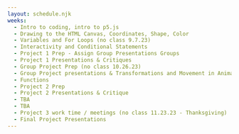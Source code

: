 ```yaml
---
layout: schedule.njk
weeks:
  - Intro to coding, intro to p5.js
  - Drawing to the HTML Canvas, Coordinates, Shape, Color
  - Variables and For Loops (no class 9.7.23)
  - Interactivity and Conditional Statements
  - Project 1 Prep - Assign Group Presentations Groups
  - Project 1 Presentations & Critiques
  - Group Project Prep (no class 10.26.23)
  - Group Project presentations & Transformations and Movement in Animation
  - Functions 
  - Project 2 Prep
  - Project 2 Presentations & Critique
  - TBA
  - TBA
  - Project 3 work time / meetings (no class 11.23.23 - Thanksgiving)
  - Final Project Presentations
---
```

